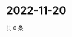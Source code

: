 # 2022-11-20

共 0 条

<!-- BEGIN WEIBO -->
<!-- 最后更新时间 Sun Nov 20 2022 20:27:42 GMT+0800 (China Standard Time) -->

<!-- END WEIBO -->
